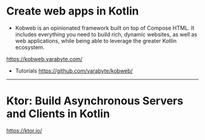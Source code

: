 #  Create web apps in Kotlin

- Kobweb is an opinionated framework built on top of Compose HTML. It includes everything you need to build rich, dynamic websites, as well as web applications, while being able to leverage the greater Kotlin ecosystem.

https://kobweb.varabyte.com/

- Tutorials https://github.com/varabyte/kobweb/


<hr>

# Ktor: Build Asynchronous Servers and Clients in Kotlin

https://ktor.io/
